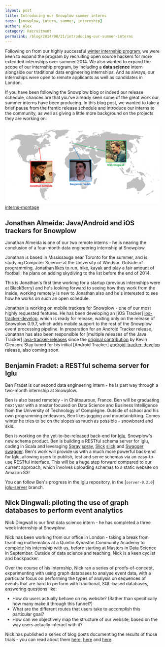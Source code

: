 ```yaml
---
layout: post
title: Introducing our Snowplow summer interns
tags: [snowplow, intern, summer, internship]
author: Alex
category: Recruitment
permalink: /blog/2014/08/21/introducing-our-summer-interns
---
```


Following on from our highly successful [winter internship program](/blog/2013/10/07/announcing-our-winter-open-source-internship-program/), we were keen to expand the program by recruiting open source hackers for more extended internships over summer 2014. We also wanted to expand the scope of our internship program, by including a **data science** intern alongside our traditional data engineering internships. And as always, our internships were open to remote applicants as well as candidates in London.

If you have been following the Snowplow blog or indeed our release schedule, chances are that you've already seen some of the great work our summer interns have been producing. In this blog post, we wanted to take a brief pause from the frantic release schedule and introduce our interns to the community, as well as giving a little more background on the projects they are working on:

![interns-montage] [interns-montage]

<!--more-->

## Jonathan Almeida: Java/Android and iOS trackers for Snowplow

Jonathan Almeida is one of our two remote interns - he is nearing the conclusion of a four-month data engineering internship at Snowplow.

Jonathan is based in Mississauga near Toronto for the summer, and is studying Computer Science at the University of Windsor. Outside of programming, Jonathan likes to run, hike, kayak and play a fair amount of football; he plans on adding skydiving to the list before the end of 2014.

This is Jonathan's first time working for a startup (previous internships were at BlackBerry) and he's looking forward to seeing how they work from the inside; working remotely is new to Jonathan also and he's interested to see how he works on such an open schedule.

Jonathan is working on mobile trackers for Snowplow - one of our most highly requested features. He has been developing an [iOS Tracker] [ios-tracker-develop], which is ready for release, waiting only on the release of Snowplow 0.9.7, which adds mobile support to the rest of the Snowplow event processing pipeline. In preparation for an Android Tracker release, Jonathan has also been responsible for [multiple releases of the Java Tracker] [java-tracker-releases] since the [original contribution](/blog/2014/06/20/snowplow-java-tracker-0.1.0-released/) by Kevin Gleason. Stay tuned for his initial [Android Tracker] [android-tracker-develop] release, also coming soon.

## Benjamin Fradet: a RESTful schema server for Iglu

Ben Fradet is our second data engineering intern - he is part way through a two-month internship at Snowplow.

Ben is also based remotely - in Châteauroux, France. Ben will be graduating next year with a master focused on Data Science and Business Intelligence from the University of Technology of Compiègne. Outside of school and his own programming endeavors, Ben likes jogging and mountainbiking. Comes winter he tries to be on the slopes as much as possible - snowboard and skis.

Ben is working on the yet-to-be-released back-end for [Iglu](/blog/2014/07/01/iglu-schema-repository-released/), Snowplow's new schema product. Ben is building a RESTful schema server for Iglu, coding in Scala and leveraging [Spray] [spray], [Slick] [slick] and [Swagger] [swagger]. Ben's work will provide us with a much more powerful back-end for Iglu, allowing users to publish, test and serve schemas via an easy-to-use RESTful interface. This will be a huge step forward compared to our current approach, which involves uploading schemas to a static website on Amazon S3!

You can follow Ben's progress in the Iglu repository, in the [`server-0.2.0`] [iglu-server] branch.

## Nick Dingwall: piloting the use of graph databases to perform event analytics

Nick Dingwall is our first data science intern - he has completed a three week internship at Snowplow.

Nick has been working from our office in London - taking a break from teaching mathematics at a Quintin Kynaston Community Academy to complete his internship with us, before starting at Masters in Data Science in September. Outside of data science and teaching, Nick is a keen cyclist and backpacker.

Over the course of his internship, Nick ran a series of proofs-of-concept, experimenting with using graph databases to analyse event data, with a particular focus on performing the types of analysis on sequences of events that are hard to perform with traditional, SQL-based databases, answering questions like:

* How do users actually behave on my website? (Rather than specifically how many make it through this funnel?)
* What are the different routes that users take to accomplish this particular goal?
* How can we objectively map the structure of our website, based on the way users actually interact with it?

Nick has published a series of blog posts documenting the results of those trials - you can read about them [here](/blog/2014/07/31/using-graph-databases-to-perform-pathing-analysis-initial-experimentation-with-neo4j/), [here](/blog/2014/07/28/explorations-in-analyzing-web-event-data-in-graph-databases/) and [here](/blog/2014/07/30/loading-snowplow-web-event-data-into-graph-databases-for-pathing-analysis/).

[interns-montage]: /assets/img/blog/2014/08/summer-interns.png

[ios-tracker-develop]: https://github.com/snowplow/snowplow-ios-tracker/tree/develop
[java-tracker-releases]: https://github.com/snowplow/snowplow-java-tracker/releases
[android-tracker-develop]: https://github.com/snowplow/snowplow-android-tracker/tree/develop

[spray]: http://spray.io/
[slick]: http://slick.typesafe.com
[swagger]: https://helloreverb.com/developers/swagger

[iglu-server]: https://github.com/snowplow/iglu/tree/feature/server-0.2.0
